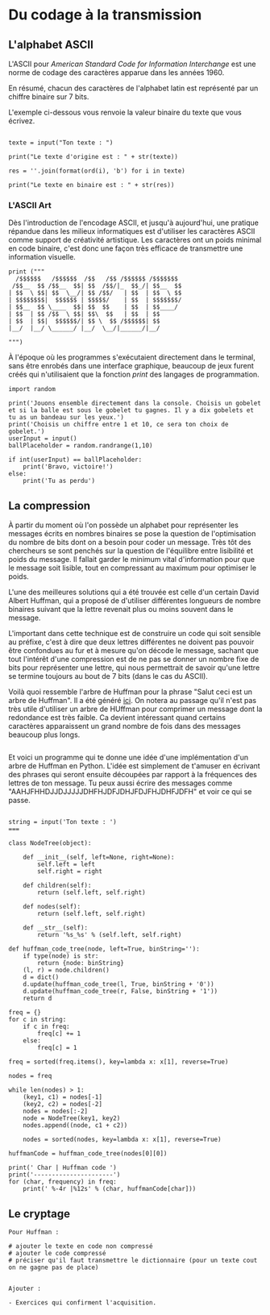 # Du codage à la transmission

## L'alphabet ASCII

L'ASCII pour *American Standard Code for Information Interchange* est une norme de codage des caractères apparue dans les années 1960. 

En résumé, chacun des caractères de l'alphabet latin est représenté par un chiffre binaire sur 7 bits. 

L'exemple ci-dessous vous renvoie la valeur binaire du texte que vous écrivez. 

```{codeplay}
  
texte = input("Ton texte : ")

print("Le texte d'origine est : " + str(texte)) 
  
res = ''.join(format(ord(i), 'b') for i in texte) 
  
print("Le texte en binaire est : " + str(res))

```

### L'ASCII Art

Dès l'introduction de l'encodage ASCII, et jusqu'à aujourd'hui, une pratique répandue dans les milieux informatiques est d'utiliser les caractères ASCII comme support de créativité artistique. Les caractères ont un poids minimal en code binaire, c'est donc une façon très efficace de transmettre une information visuelle. 

```{codeplay}
print ("""
  /$$$$$$   /$$$$$$  /$$   /$$ /$$$$$$ /$$$$$$$ 
 /$$__  $$ /$$__  $$| $$  /$$/|_  $$_/| $$__  $$
| $$  \ $$| $$  \__/| $$ /$$/   | $$  | $$  \ $$
| $$$$$$$$|  $$$$$$ | $$$$$/    | $$  | $$$$$$$/
| $$__  $$ \____  $$| $$  $$    | $$  | $$____/ 
| $$  | $$ /$$  \ $$| $$\  $$   | $$  | $$      
| $$  | $$|  $$$$$$/| $$ \  $$ /$$$$$$| $$      
|__/  |__/ \______/ |__/  \__/|______/|__/      
                                           
""")
```

À l'époque où les programmes s'exécutaient directement dans le terminal, sans être enrobés dans une interface graphique, beaucoup de jeux furent créés qui n'utilisaient que la fonction *print* des langages de programmation. 

```{codeplay}
import random 

print('Jouons ensemble directement dans la console. Choisis un gobelet et si la balle est sous le gobelet tu gagnes. Il y a dix gobelets et tu as un bandeau sur les yeux.')
print('Choisis un chiffre entre 1 et 10, ce sera ton choix de gobelet.')
userInput = input()
ballPlaceholder = random.randrange(1,10)

if int(userInput) == ballPlaceholder:
    print('Bravo, victoire!')
else: 
    print('Tu as perdu')
```
## La compression

À partir du moment où l'on possède un alphabet pour représenter les messages écrits en nombres binaires se pose la question de l'optimisation du nombre de bits dont on a besoin pour coder un message. Très tôt des chercheurs se sont penchés sur la question de l'équilibre entre lisibilité et poids du message. Il fallait garder le minimum vital d'information pour que le message soit lisible, tout en compressant au maximum pour optimiser le poids. 

L'une des meilleures solutions qui a été trouvée est celle d'un certain David Albert Huffman, qui a proposé de d'utiliser différentes longueurs de nombre binaires suivant que la lettre revenait plus ou moins souvent dans le message. 

L'important dans cette technique est de construire un code qui soit sensible au préfixe, c'est à dire que deux lettres différentes ne doivent pas pouvoir être confondues au fur et à mesure qu'on décode le message, sachant que tout l'intérêt d'une compression est de ne pas se donner un nombre fixe de bits pour représenter une lettre, qui nous permettrait de savoir qu'une lettre se termine toujours au bout de 7 bits (dans le cas du ASCII).

Voilà quoi ressemble l'arbre de Huffman pour la phrase "Salut ceci est un arbre de Huffman". Il a été généré [ici](http://huffman.ooz.ie/). On notera au passage qu'il n'est pas très utile d'utiliser un arbre de HUffman pour comprimer un message dont la redondance est très faible. Ca devient intéressant quand certains caractères apparaissent un grand nombre de fois dans des messages beaucoup plus longs. 

```{image} images/repinfo1/Huffman.png
```

Et voici un programme qui te donne une idée d'une implémentation d'un arbre de Huffman en Python. L'idée est simplement de t'amuser en écrivant des phrases qui seront ensuite découpées par rapport à la fréquences des lettres de ton message. Tu peux aussi écrire des messages comme "AAHJFHHDJJDJJJJJDHFHJDFJDHJFDJFHJDHFJDFH" et voir ce qui se passe. 


```{codeplay}

string = input('Ton texte : ')
===

class NodeTree(object):

    def __init__(self, left=None, right=None):
        self.left = left
        self.right = right

    def children(self):
        return (self.left, self.right)

    def nodes(self):
        return (self.left, self.right)

    def __str__(self):
        return '%s_%s' % (self.left, self.right)

def huffman_code_tree(node, left=True, binString=''):
    if type(node) is str:
        return {node: binString}
    (l, r) = node.children()
    d = dict()
    d.update(huffman_code_tree(l, True, binString + '0'))
    d.update(huffman_code_tree(r, False, binString + '1'))
    return d

freq = {}
for c in string:
    if c in freq:
        freq[c] += 1
    else:
        freq[c] = 1

freq = sorted(freq.items(), key=lambda x: x[1], reverse=True)

nodes = freq

while len(nodes) > 1:
    (key1, c1) = nodes[-1]
    (key2, c2) = nodes[-2]
    nodes = nodes[:-2]
    node = NodeTree(key1, key2)
    nodes.append((node, c1 + c2))

    nodes = sorted(nodes, key=lambda x: x[1], reverse=True)

huffmanCode = huffman_code_tree(nodes[0][0])

print(' Char | Huffman code ')
print('----------------------')
for (char, frequency) in freq:
    print(' %-4r |%12s' % (char, huffmanCode[char]))
```


## Le cryptage



<!-- import random 

print('Jouons ensemble directement dans la console. Choisis un gobelet et si la balle est sous le gobelet tu gagnes. Il y a dix gobelets et tu as un bandeau sur les yeux.')
print('Choisis un chiffre entre 1 et 10, ce sera ton choix de gobelet.')
userInput = input()
ballPlaceholder = random.randrange(1,10)

# Tu fixes le chiffre au premier jet de dé
# Ensuite tu donnes des indices plus petit ou plus grand
# Exercice suivant : tu choisis un nombre et le programme le recherche. 

if int(userInput) == ballPlaceholder:
    print('Bravo, victoire!')
else: 
    print('Tu as perdu') -->


    Pour Huffman : 
        
    # ajouter le texte en code non compressé
    # ajouter le code compressé
    # préciser qu'il faut transmettre le dictionnaire (pour un texte cout on ne gagne pas de place)


    Ajouter : 

    - Exercices qui confirment l'acquisition. 
